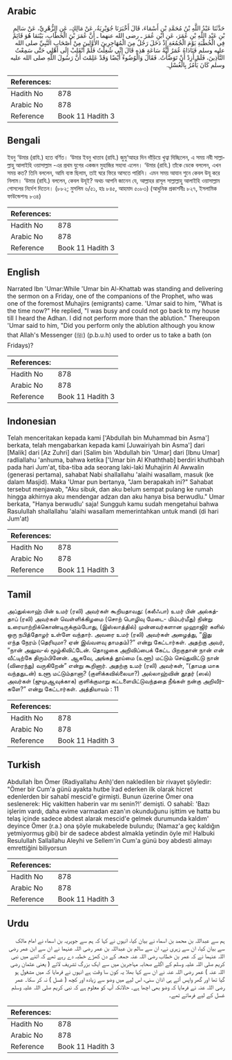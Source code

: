 ## Arabic


<div dir="rtl" lang="ar" style={{fontSize:'larger',backgroundColor:'#f8f9fa',padding:20}}>
حَدَّثَنَا عَبْدُ اللَّهِ بْنُ مُحَمَّدِ بْنِ أَسْمَاءَ، قَالَ أَخْبَرَنَا جُوَيْرِيَةُ، عَنْ مَالِكٍ، عَنِ الزُّهْرِيِّ، عَنْ سَالِمِ بْنِ عَبْدِ اللَّهِ بْنِ عُمَرَ، عَنِ ابْنِ عُمَرَ ـ رضى الله عنهما ـ أَنَّ عُمَرَ بْنَ الْخَطَّابِ، بَيْنَمَا هُوَ قَائِمٌ فِي الْخُطْبَةِ يَوْمَ الْجُمُعَةِ إِذْ دَخَلَ رَجُلٌ مِنَ الْمُهَاجِرِينَ الأَوَّلِينَ مِنْ أَصْحَابِ النَّبِيِّ صلى الله عليه وسلم فَنَادَاهُ عُمَرُ أَيَّةُ سَاعَةٍ هَذِهِ قَالَ إِنِّي شُغِلْتُ فَلَمْ أَنْقَلِبْ إِلَى أَهْلِي حَتَّى سَمِعْتُ التَّأْذِينَ، فَلَمْ أَزِدْ أَنْ تَوَضَّأْتُ‏.‏ فَقَالَ وَالْوُضُوءُ أَيْضًا وَقَدْ عَلِمْتَ أَنَّ رَسُولَ اللَّهِ صلى الله عليه وسلم كَانَ يَأْمُرُ بِالْغُسْلِ‏.‏
</div>
<div style={{backgroundColor:'#f8f9fa',padding:20, marginBottom: 10}}><table> <thead> <tr> <th>References:</th> <th></th> </tr> </thead> <tbody><tr><td>Hadith No</td><td>878</td></tr><tr><td>Arabic No</td><td>878</td></tr><tr><td>Reference</td><td>Book 11 Hadith 3</td></tr></tbody></table></div>

## Bengali


<div dir="ltr" lang="bn" style={{fontSize:'larger',backgroundColor:'#f8f9fa',padding:20}}>
ইবনু ‘উমার (রাযি.) হতে বর্ণিত। ‘উমার ইবনু খাত্তাব (রাযি.) জুমু‘আহর দিন দাঁড়িয়ে খুত্বা দিচ্ছিলেন, এ সময় নবী সাল্লাল্লাহু আলাইহি ওয়াসাল্লাম -এর প্রথম যুগের একজন মুহাজির সহাবা এলেন। ‘উমার (রাযি.) তাঁকে ডেকে বললেন, এখন সময় কত? তিনি বললেন, আমি ব্যস্ত ছিলাম, তাই ঘরে ফিরে আসতে পারিনি। এমন সময় আযান শুনে কেবল উযূ করে নিলাম। ‘উমার (রাযি.) বললেন, কেবল উযূই? অথচ আপনি জানেন যে, আল্লাহর রাসূল সাল্লাল্লাহু আলাইহি ওয়াসাল্লাম গোসলের নির্দেশ দিতেন। (৮৮২; মুসলিম ৬/৫১, হাঃ ৮৪৫, আহমাদ ৫০৮৩) (আধুনিক প্রকাশনীঃ ৮২৭, ইসলামিক ফাউন্ডেশনঃ ৮৩৪)
</div>
<div style={{backgroundColor:'#f8f9fa',padding:20, marginBottom: 10}}><table> <thead> <tr> <th>References:</th> <th></th> </tr> </thead> <tbody><tr><td>Hadith No</td><td>878</td></tr><tr><td>Arabic No</td><td>878</td></tr><tr><td>Reference</td><td>Book 11 Hadith 3</td></tr></tbody></table></div>

## English


<div dir="ltr" lang="en" style={{fontSize:'larger',backgroundColor:'#f8f9fa',padding:20}}>
Narrated Ibn 'Umar:While 'Umar bin Al-Khattab was standing and delivering the sermon on a Friday, one of the companions of the Prophet, who was one of the foremost Muhajirs (emigrants) came. 'Umar said to him, "What is the time now?" He replied, "I was busy and could not go back to my house till I heard the Adhan. I did not perform more than the ablution." Thereupon 'Umar said to him, "Did you perform only the ablution although you know that Allah's Messenger (ﷺ) (p.b.u.h) used to order us to take a bath (on Fridays)?
</div>
<div style={{backgroundColor:'#f8f9fa',padding:20, marginBottom: 10}}><table> <thead> <tr> <th>References:</th> <th></th> </tr> </thead> <tbody><tr><td>Hadith No</td><td>878</td></tr><tr><td>Arabic No</td><td>878</td></tr><tr><td>Reference</td><td>Book 11 Hadith 3</td></tr></tbody></table></div>

## Indonesian


<div dir="ltr" lang="id" style={{fontSize:'larger',backgroundColor:'#f8f9fa',padding:20}}>
Telah menceritakan kepada kami ['Abdullah bin Muhammad bin Asma'] berkata, telah mengabarkan kepada kami [Juwairiyah bin Asma'] dari [Malik] dari [Az Zuhri] dari [Salim bin 'Abdullah bin 'Umar] dari [Ibnu Umar] radliallahu 'anhuma, bahwa ketika ['Umar bin Al Khaththab] berdiri khuthbah pada hari Jum'at, tiba-tiba ada seorang laki-laki Muhajirin Al Awwalin (generasi pertama), sahabat Nabi shallallahu 'alaihi wasallam, masuk (ke dalam Masjid). Maka 'Umar pun bertanya, "Jam berapakah ini?" Sahabat tersebut menjawab, "Aku sibuk, dan aku belum sempat pulang ke rumah hingga akhirnya aku mendengar adzan dan aku hanya bisa berwudlu." Umar berkata, "Hanya berwudlu' saja! Sungguh kamu sudah mengetahui bahwa Rasulullah shallallahu 'alaihi wasallam memerintahkan untuk mandi (di hari Jum'at)
</div>
<div style={{backgroundColor:'#f8f9fa',padding:20, marginBottom: 10}}><table> <thead> <tr> <th>References:</th> <th></th> </tr> </thead> <tbody><tr><td>Hadith No</td><td>878</td></tr><tr><td>Arabic No</td><td>878</td></tr><tr><td>Reference</td><td>Book 11 Hadith 3</td></tr></tbody></table></div>

## Tamil


<div dir="ltr" lang="ta" style={{fontSize:'larger',backgroundColor:'#f8f9fa',padding:20}}>
அப்துல்லாஹ் பின் உமர் (ரலி) அவர்கள் கூறியதாவது: (கலீஃபா) உமர் பின் அல்கத்தாப் (ரலி) அவர்கள் வெள்ளிக்கிழமை (சொற் பொழிவு மேடை- மிம்பர்மீது) நின்று உரையாற்றிக்கொண்டிருக்கும்போது, (இஸ்லாத்தில்) முன்னவர்களான முஹாஜிர் களில் ஒரு நபித்தோழர் உள்ளே வந்தார். அவரை உமர் (ரலி) அவர்கள் அழைத்து, “இது எந்த நேரம் (தெரியுமா? ஏன் இவ்வளவு தாமதம்)?” என்று கேட்டார்கள். அதற்கு அவர், “நான் அலுவ-ல் மூழ்கிவிட்டேன். தொழுகை அறிவிப்பைக் கேட்ட பிறகுதான் நான் என் வீட்டிற்கே திரும்பினேன். ஆகவே, அங்கத் தூய்மை (உளூ) மட்டும் செய்துவிட்டு நான் (விரைந்து) வருகிறேன்” என்று கூறினார். அதற்கு உமர் (ரலி) அவர்கள், “(தாமத மாக வந்ததுடன்) உளூ மட்டும்தானா? (குளிக்கவில்லையா?) அல்லாஹ்வின் தூதர் (ஸல்) அவர்கள் (ஜுமுஆவுக்காக) குளிக்குமாறு கட்டளையிட்டுவந்ததை நீங்கள் நன்கு அறிவீர்களே?” என்று கேட்டார்கள். அத்தியாயம் : 11
</div>
<div style={{backgroundColor:'#f8f9fa',padding:20, marginBottom: 10}}><table> <thead> <tr> <th>References:</th> <th></th> </tr> </thead> <tbody><tr><td>Hadith No</td><td>878</td></tr><tr><td>Arabic No</td><td>878</td></tr><tr><td>Reference</td><td>Book 11 Hadith 3</td></tr></tbody></table></div>

## Turkish


<div dir="ltr" lang="tr" style={{fontSize:'larger',backgroundColor:'#f8f9fa',padding:20}}>
Abdullah İbn Ömer (Radiyallahu Anh)'den nakledilen bir rivayet şöyledir: "Ömer bir Cum'a günü ayakta hutbe îrad ederken ilk olarak hicret edenlerden bir sahabî mescid'e girmişti. Bunun üzerine Ömer ona seslenerek: Hiç vakitten haberin var mı senin?!' demişti. O sahabî: 'Bazı işlerim vardı, daha evime varmadan ezan'ın okunduğunu işittim ve hatta bu telaş içinde sadece abdest alarak mescid'e gelmek durumunda kaldım' deyince Ömer (r.a.) ona şöyle mukabelede bulundu; (Namaz'a geç kaldığın yetmiyormuş gibi) bir de sadece abdest almakla yetindin öyle mi! Halbuki Resulullah Sallallahu Aleyhi ve Sellem'in Cum'a günü boy abdesti almayı emrettiğini biliyorsun
</div>
<div style={{backgroundColor:'#f8f9fa',padding:20, marginBottom: 10}}><table> <thead> <tr> <th>References:</th> <th></th> </tr> </thead> <tbody><tr><td>Hadith No</td><td>878</td></tr><tr><td>Arabic No</td><td>878</td></tr><tr><td>Reference</td><td>Book 11 Hadith 3</td></tr></tbody></table></div>

## Urdu


<div dir="rtl" lang="ur" style={{fontSize:'larger',backgroundColor:'#f8f9fa',padding:20}}>
ہم سے عبداللہ بن محمد بن اسماء نے بیان کیا، انہوں نے کہا کہ ہم سے جویریہ بن اسماء نے امام مالک سے بیان کیا، ان سے زہری نے، ان سے سالم بن عبداللہ بن عمر رضی اللہ عنہما نے ان سے ابن عمر رضی اللہ عنہما نے کہ عمر بن خطاب رضی اللہ عنہ جمعہ کے دن کھڑے خطبہ دے رہے تھے کہ اتنے میں نبی کریم صلی اللہ علیہ وسلم کے اگلے صحابہ مہاجرین میں سے ایک بزرگ تشریف لائے ( یعنی عثمان رضی اللہ عنہ ) عمر رضی اللہ عنہ نے ان سے کہا بھلا یہ کون سا وقت ہے انہوں نے فرمایا کہ میں مشغول ہو گیا تھا اور گھر واپس آتے ہی اذان سنی، اس لیے میں وضو سے زیادہ اور کچھ ( غسل ) نہ کر سکا۔ عمر رضی اللہ عنہ نے فرمایا کہ وضو بھی اچھا ہے۔ حالانکہ آپ کو معلوم ہے کہ نبی کریم صلی اللہ علیہ وسلم غسل کے لیے فرماتے تھے۔
</div>
<div style={{backgroundColor:'#f8f9fa',padding:20, marginBottom: 10}}><table> <thead> <tr> <th>References:</th> <th></th> </tr> </thead> <tbody><tr><td>Hadith No</td><td>878</td></tr><tr><td>Arabic No</td><td>878</td></tr><tr><td>Reference</td><td>Book 11 Hadith 3</td></tr></tbody></table></div>